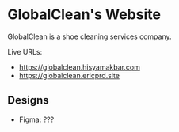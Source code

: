 # GlobalClean's Website

GlobalClean is a shoe cleaning services company.

Live URLs:

- https://globalclean.hisyamakbar.com
- https://globalclean.ericprd.site

## Designs

- Figma: ???
